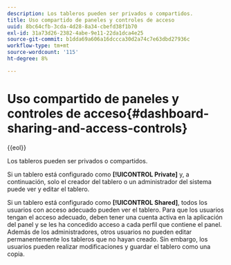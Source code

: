 ```yaml
---
description: Los tableros pueden ser privados o compartidos.
title: Uso compartido de paneles y controles de acceso
uuid: 8bc64cfb-3cda-4d28-8a34-cbefd38f1b70
exl-id: 31a73d26-2382-4abe-9e11-22da1dca4e25
source-git-commit: b1dda69a606a16dccca30d2a74c7e63dbd27936c
workflow-type: tm+mt
source-wordcount: '115'
ht-degree: 8%

---
```


# Uso compartido de paneles y controles de acceso{#dashboard-sharing-and-access-controls}

{{eol}}

Los tableros pueden ser privados o compartidos.

Si un tablero está configurado como **[!UICONTROL Private]** y, a continuación, solo el creador del tablero o un administrador del sistema puede ver y editar el tablero.

Si un tablero está configurado como **[!UICONTROL Shared]**, todos los usuarios con acceso adecuado pueden ver el tablero. Para que los usuarios tengan el acceso adecuado, deben tener una cuenta activa en la aplicación del panel y se les ha concedido acceso a cada perfil que contiene el panel. Además de los administradores, otros usuarios no pueden editar permanentemente los tableros que no hayan creado. Sin embargo, los usuarios pueden realizar modificaciones y guardar el tablero como una copia.
